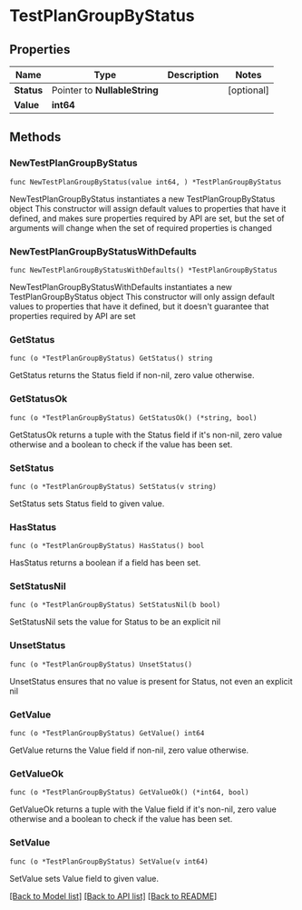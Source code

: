 # TestPlanGroupByStatus

## Properties

Name | Type | Description | Notes
------------ | ------------- | ------------- | -------------
**Status** | Pointer to **NullableString** |  | [optional] 
**Value** | **int64** |  | 

## Methods

### NewTestPlanGroupByStatus

`func NewTestPlanGroupByStatus(value int64, ) *TestPlanGroupByStatus`

NewTestPlanGroupByStatus instantiates a new TestPlanGroupByStatus object
This constructor will assign default values to properties that have it defined,
and makes sure properties required by API are set, but the set of arguments
will change when the set of required properties is changed

### NewTestPlanGroupByStatusWithDefaults

`func NewTestPlanGroupByStatusWithDefaults() *TestPlanGroupByStatus`

NewTestPlanGroupByStatusWithDefaults instantiates a new TestPlanGroupByStatus object
This constructor will only assign default values to properties that have it defined,
but it doesn't guarantee that properties required by API are set

### GetStatus

`func (o *TestPlanGroupByStatus) GetStatus() string`

GetStatus returns the Status field if non-nil, zero value otherwise.

### GetStatusOk

`func (o *TestPlanGroupByStatus) GetStatusOk() (*string, bool)`

GetStatusOk returns a tuple with the Status field if it's non-nil, zero value otherwise
and a boolean to check if the value has been set.

### SetStatus

`func (o *TestPlanGroupByStatus) SetStatus(v string)`

SetStatus sets Status field to given value.

### HasStatus

`func (o *TestPlanGroupByStatus) HasStatus() bool`

HasStatus returns a boolean if a field has been set.

### SetStatusNil

`func (o *TestPlanGroupByStatus) SetStatusNil(b bool)`

 SetStatusNil sets the value for Status to be an explicit nil

### UnsetStatus
`func (o *TestPlanGroupByStatus) UnsetStatus()`

UnsetStatus ensures that no value is present for Status, not even an explicit nil
### GetValue

`func (o *TestPlanGroupByStatus) GetValue() int64`

GetValue returns the Value field if non-nil, zero value otherwise.

### GetValueOk

`func (o *TestPlanGroupByStatus) GetValueOk() (*int64, bool)`

GetValueOk returns a tuple with the Value field if it's non-nil, zero value otherwise
and a boolean to check if the value has been set.

### SetValue

`func (o *TestPlanGroupByStatus) SetValue(v int64)`

SetValue sets Value field to given value.



[[Back to Model list]](../README.md#documentation-for-models) [[Back to API list]](../README.md#documentation-for-api-endpoints) [[Back to README]](../README.md)


